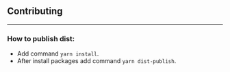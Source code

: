## Contributing

---

### How to publish dist:
- Add command ```yarn install```.
- After install packages add command ```yarn dist-publish```.
